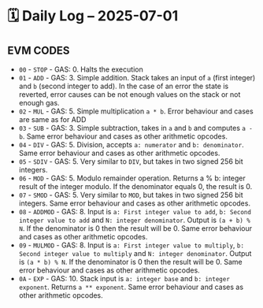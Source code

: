 # 🗓️ Daily Log – 2025-07-01

## EVM CODES

- `00` - `STOP` - GAS: 0. Halts the execution
- `01` - `ADD` - GAS: 3. Simple addition. Stack takes an input of `a` (first integer) and `b` (second integer to add). In the case of an error the state is reverted, error causes can be not enough values on the stack or not enough gas.
- `02` - `MUL` - GAS: 5. Simple multiplication `a * b`. Error behaviour and cases are same as for ADD
- `03` - `SUB` - GAS: 3. Simple subtraction, takes in `a` and `b` and  computes `a - b`. Same error behaviour and cases as other arithmetic opcodes.
- `04` - `DIV` - GAS: 5. Division, accepts `a: numerator` and `b: denominator`. Same error behaviour and cases as other arithmetic opcodes.
- `05` - `SDIV` - GAS: 5. Very similar to `DIV`, but takes in two signed 256 bit integers.
- `06` - `MOD` - GAS: 5. Modulo remainder operation. Returns a % b: integer result of the integer modulo. If the denominator equals 0, the result is 0.
- `07` - `SMOD` - GAS: 5. Very similar to `MOD`, but takes in two signed 256 bit integers. Same error behaviour and cases as other arithmetic opcodes.
- `08` - `ADDMOD` - GAS: 8. Input is `a: First integer value to add`, `b: Second integer value to add` and `N: integer denominator`. Output is `(a + b) % N`. If the denominator is 0 then the result will be 0. Same error behaviour and cases as other arithmetic opcodes.
- `09` - `MULMOD` - GAS: 8. Input is `a: First integer value to multiply`, `b: Second integer value to multiply` and `N: integer denominator`. Output is `(a * b) % N`. If the denominator is 0 then the result will be 0. Same error behaviour and cases as other arithmetic opcodes.
- `0A` - `EXP` - GAS: 10. Stack input is `a: integer base` and `b: integer exponent`. Returns `a ** exponent`. Same error behaviour and cases as other arithmetic opcodes.
